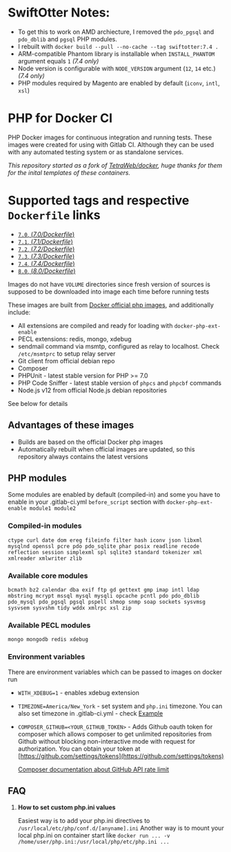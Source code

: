 # SwiftOtter Notes:
* To get this to work on AMD archiecture, I removed the `pdo_pgsql` and `pdo_dblib` and `pgsql` PHP modules.
* I rebuilt with `docker build --pull --no-cache --tag swiftotter:7.4 .`
* ARM-compatible Phantom library is installable when `INSTALL_PHANTOM` argument equals `1` _(7.4 only)_
* Node version is configurable with `NODE_VERSION` argument (`12`, `14` etc.) _(7.4 only)_
* PHP modules required by Magento are enabled by default (`iconv`, `intl`, `xsl`)

# PHP for Docker CI

PHP Docker images for continuous integration and running tests. These images were created for using with Gitlab CI.
Although they can be used with any automated testing system or as standalone services.

_This repository started as a fork of [TetraWeb/docker](https://github.com/TetraWeb/docker), huge thanks for them for the inital templates of these containers._

# Supported tags and respective `Dockerfile` links

- [`7.0`, (*7.0/Dockerfile*)](https://github.com/stayallive/php-docker/blob/master/7.0/Dockerfile)
- [`7.1`, (*7.1/Dockerfile*)](https://github.com/stayallive/php-docker/blob/master/7.1/Dockerfile)
- [`7.2`, (*7.2/Dockerfile*)](https://github.com/stayallive/php-docker/blob/master/7.2/Dockerfile)
- [`7.3`, (*7.3/Dockerfile*)](https://github.com/stayallive/php-docker/blob/master/7.3/Dockerfile)
- [`7.4`, (*7.4/Dockerfile*)](https://github.com/stayallive/php-docker/blob/master/7.4/Dockerfile)
- [`8.0`, (*8.0/Dockerfile*)](https://github.com/stayallive/php-docker/blob/master/8.0/Dockerfile)

Images do not have `VOLUME` directories since fresh version of sources is supposed to be downloaded into image each time before running tests

These images are built from [Docker official php images](https://registry.hub.docker.com/_/php/), and additionally include:

- All extensions are compiled and ready for loading with `docker-php-ext-enable`
- PECL extensions: redis, mongo, xdebug
- sendmail command via msmtp, configured as relay to localhost. Check `/etc/msmtprc` to setup relay server
- Git client from official debian repo
- Composer
- PHPUnit - latest stable version for PHP >= 7.0
- PHP Code Sniffer - latest stable version of `phpcs` and `phpcbf` commands
- Node.js v12 from official Node.js debian repositories

See below for details

## Advantages of these images

 - Builds are based on the official Docker php images
 - Automatically rebuilt when official images are updated, so this repository always contains the latest versions

## PHP modules

Some modules are enabled by default (compiled-in) and some you have to enable in your .gitlab-ci.yml `before_script` section with `docker-php-ext-enable module1 module2`

### Compiled-in modules

```
ctype curl date dom ereg fileinfo filter hash iconv json libxml mysqlnd openssl pcre pdo pdo_sqlite phar posix readline recode reflection session simplexml spl sqlite3 standard tokenizer xml xmlreader xmlwriter zlib
```

### Available core modules

```
bcmath bz2 calendar dba exif ftp gd gettext gmp imap intl ldap mbstring mcrypt mssql mysql mysqli opcache pcntl pdo pdo_dblib pdo_mysql pdo_pgsql pgsql pspell shmop snmp soap sockets sysvmsg sysvsem sysvshm tidy wddx xmlrpc xsl zip
```

### Available PECL modules

```
mongo mongodb redis xdebug
```

### Environment variables

There are environment variables which can be passed to images on docker run

- `WITH_XDEBUG=1` - enables xdebug extension
- `TIMEZONE=America/New_York` - set system and `php.ini` timezone. You can also set timezone in .gitlab-ci.yml - check [Example](https://github.com/TetraWeb/docker/blob/master/examples/purephp/.gitlab-ci.yml)
- `COMPOSER_GITHUB=<YOUR_GITHUB_TOKEN>` - Adds Github oauth token for composer which allows composer to get unlimited repositories from Github without blocking non-interactive mode with request for authorization. You can obtain your token at [https://github.com/settings/tokens](https://github.com/settings/tokens)

    [Composer documentation about GitHub API rate limit](https://getcomposer.org/doc/articles/troubleshooting.md#api-rate-limit-and-oauth-tokens)

## FAQ

1. **How to set custom php.ini values**

   Easiest way is to add your php.ini directives to `/usr/local/etc/php/conf.d/[anyname].ini`
   Another way is to mount your local php.ini on container start like `docker run ... -v /home/user/php.ini:/usr/local/php/etc/php.ini ...`
